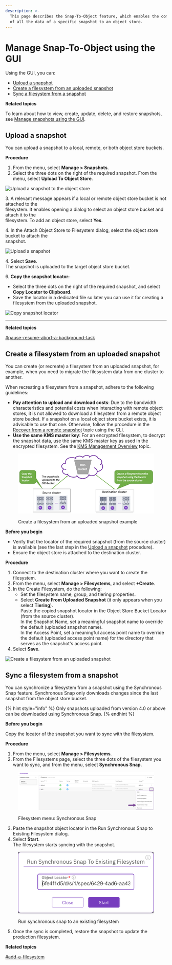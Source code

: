 ```yaml
---
description: >-
  This page describes the Snap-To-Object feature, which enables the committing
  of all the data of a specific snapshot to an object store.
---
```


# Manage Snap-To-Object using the GUI

Using the GUI, you can:

* [Upload a snapshot](snap-to-obj.md#upload-a-snapshot)
* [Create a filesystem from an uploaded snapshot](snap-to-obj.md#create-a-filesystem-from-an-uploaded-snapshot)
* [Sync a filesystem from a snapshot](snap-to-obj.md#sync-a-filesystem-from-a-snapshot)

**Related topics**

To learn about how to view, create, update, delete, and restore snapshots, see [Manage snapshots using the GUI](../snapshots/snapshots.md).

## Upload a snapshot

You can upload a snapshot to a local, remote, or both object store buckets.

**Procedure**

1. From the menu, select **Manage > Snapshots**.
2. Select the three dots on the right of the required snapshot. From the menu, select **Upload To Object Store**.

![Upload a snapshot to the object store](../../.gitbook/assets/wmng\_upload\_snapshot\_menu.png)

3\. A relevant message appears if a local or remote object store bucket is not attached to the\
&#x20;   filesystem. It enables opening a dialog to select an object store bucket and attach it to the\
&#x20;   filesystem. To add an object store, select **Yes**.

4\. In the Attach Object Store to Filesystem dialog, select the object store bucket to attach the\
&#x20;   snapshot.

![Upload a snapshot](../../.gitbook/assets/wmng\_upload\_snapshot.png)

4\. Select **Save**.\
The snapshot is uploaded to the target object store bucket.

6\. **Copy the snapshot locator:**

* Select the three dots on the right of the required snapshot, and select **Copy Locator to Clipboard**.&#x20;
* Save the locator in a dedicated file so later you can use it for creating a filesystem from the uploaded snapshot.

![Copy snapshot locator](../../.gitbook/assets/wmng\_copy\_snapshot\_locator.gif)

***

**Related topics**

[#pause-resume-abort-a-background-task](../../usage/background-tasks/#pause-resume-abort-a-background-task "mention")

## Create a filesystem from an uploaded snapshot

You can create (or recreate) a filesystem from an uploaded snapshot, for example, when you need to migrate the filesystem data from one cluster to another.

When recreating a filesystem from a snapshot, adhere to the following guidelines:

* **Pay attention to upload and download costs**: Due to the bandwidth characteristics and potential costs when interacting with remote object stores, it is not allowed to download a filesystem from a remote object store bucket. If a snapshot on a local object store bucket exists, it is advisable to use that one. Otherwise, follow the procedure in the [Recover from a remote snapshot](snap-to-obj-1.md#recover-from-a-remote-snapshot) topic using the CLI.
* **Use the same KMS master key**: For an encrypted filesystem, to decrypt the snapshot data, use the same KMS master key as used in the encrypted filesystem. See the [KMS Management Overview](../../usage/security/kms-management/#overview) topic.

<figure><img src="../../.gitbook/assets/Filesystem_from_snapshot.png" alt=""><figcaption><p>Create a filesystem from an uploaded snapshot example</p></figcaption></figure>

**Before you begin**

* Verify that the locator of the required snapshot (from the source cluster) is available (see the last step in the [Upload a snapshot](snap-to-obj.md#upload-a-snapshot) procedure).
* Ensure the object store is attached to the destination cluster.

**Procedure**

1. Connect to the destination cluster where you want to create the filesystem.
2. From the menu, select **Manage > Filesystems**, and select **+Create**.
3. In the Create Filesystem, do the following:
   * Set the filesystem name, group, and tiering properties.
   * Select **Create From Uploaded Snapshot** (it only appears when you select **Tiering**).\
     Paste the copied snapshot locator in the Object Store Bucket Locator (from the source cluster).\
     In the Snapshot Name, set a meaningful snapshot name to override the default (uploaded snapshot name).\
     In the Access Point, set a meaningful access point name to override the default (uploaded access point name) for the directory that serves as the snapshot's access point.
4. Select **Save**.

![Create a filesystem from an uploaded snapshot](../../.gitbook/assets/Create\_fs\_from\_snapshot\_animated.gif)

## Sync a filesystem from a snapshot <a href="#sync-a-filesystem-from-a-snapshot" id="sync-a-filesystem-from-a-snapshot"></a>

You can synchronize a filesystem from a snapshot using the Synchronous Snap feature. Synchronous Snap only downloads changes since the last snapshot from the object store bucket.

{% hint style="info" %}
Only snapshots uploaded from version 4.0 or above can be downloaded using Synchronous Snap.
{% endhint %}

**Before you begin**

Copy the locator of the snapshot you want to sync with the filesystem.

**Procedure**

1. From the menu, select **Manage > Filesystems**.
2. From the Filesystems page, select the three dots of the filesystem you want to sync, and from the menu, select **Synchronous Snap**.

<figure><img src="../../.gitbook/assets/wmng_run_synchronous_snap_menu.png" alt=""><figcaption><p>Filesystem menu: Synchronous Snap</p></figcaption></figure>

3. Paste the snapshot object locator in the Run Synchronous Snap to Existing Filesystem dialog.
4. Select **Start**.\
   The filesystem starts syncing with the snapshot.

<figure><img src="../../.gitbook/assets/wmng_run_synchronous_snap.png" alt=""><figcaption><p>Run synchronous snap to an existing filesystem</p></figcaption></figure>

5. Once the sync is completed, restore the snapshot to update the production filesystem.

**Related topics**

[#add-a-filesystem](../managing-filesystems/managing-filesystems.md#add-a-filesystem "mention")
